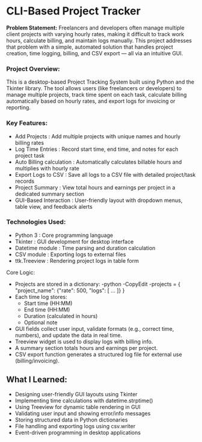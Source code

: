 # CLI-Based Project Tracker 
**Problem Statement:** 
Freelancers and developers often manage multiple client projects with varying hourly rates, 
making it difficult to track work hours, calculate billing, and maintain logs manually. This 
project addresses that problem with a simple, automated solution that handles project 
creation, time logging, billing, and CSV export — all via an intuitive GUI. 
### Project Overview: 
This is a desktop-based Project Tracking System built using Python and the Tkinter library. 
The tool allows users (like freelancers or developers) to manage multiple projects, track time 
spent on each task, calculate billing automatically based on hourly rates, and export logs for 
invoicing or reporting. 
### Key Features: 
* Add Projects : Add multiple projects with unique names and hourly billing rates
* Log Time Entries : Record start time, end time, and notes for each project task 
* Auto Billing calculation : Automatically calculates billable hours and multiplies with hourly 
rate 
* Export Logs to CSV : Save all logs to a CSV file with detailed project/task records 
* Project Summary : View total hours and earnings per project in a dedicated summary 
section 
* GUI-Based Interaction : User-friendly layout with dropdown menus, table view, and 
feedback alerts 


### Technologies Used: 
* Python 3 : Core programming language 
* Tkinter : GUI development for desktop interface
* Datetime module : Time parsing and duration calculation 
* CSV module : Exporting logs to external files 
* ttk.Treeview : Rendering project logs in table form 

Core Logic: 
* Projects are stored in a dictionary: 
    -python 
    -CopyEdit 
    -projects = { "project_name": {"rate": 500, "logs": [ ... ]} } 
* Each time log stores: 
    - Start time (HH:MM) 
    - End time (HH:MM) 
    - Duration (calculated in hours) 
    - Optional note 
* GUI fields collect user input, validate formats (e.g., correct time, numbers), and 
update the data in real time. 
* Treeview widget is used to display logs with billing info. 
* A summary section totals hours and earnings per project. 
* CSV export function generates a structured log file for external use (billing/invoicing). 
## What I Learned: 
* Designing user-friendly GUI layouts using Tkinter 
* Implementing time calculations with datetime.strptime() 
* Using Treeview for dynamic table rendering in GUI 
* Validating user input and showing error/info messages 
* Storing structured data in Python dictionaries 
* File handling and exporting logs using csv.writer 
* Event-driven programming in desktop applications 
